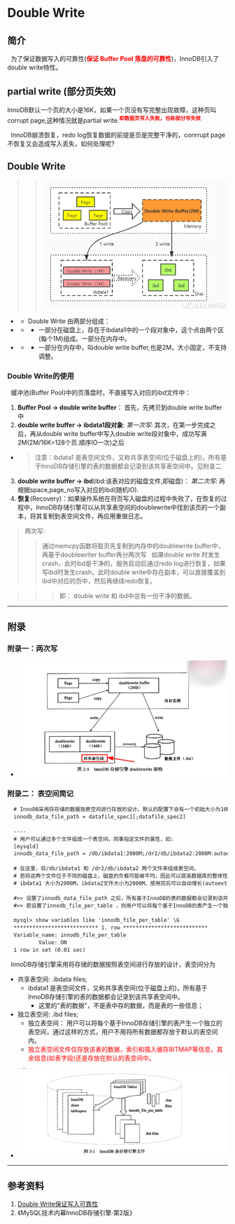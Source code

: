 # Double Write
## 简介
&nbsp;&nbsp;为了保证数据写入的可靠性(<font color="red">**保证 Buffer Pool 落盘的可靠性**</font>)，InnoDB引入了double write特性。

##  partial write (部分页失效)
InnoDB默认一个页的大小是16K，如果一个页没有写完整出现故障，这种页叫corrupt page,这种情况就是partial write.<sup><font color="red">**即数据页写入失败，也称部分写失效**</font></sup>

&nbsp;&nbsp;InnoDB崩溃恢复，redo log恢复数据的前提是页是完整干净的，conrrupt page不恢复又会造成写入丢失，如何处理呢?

## Double Write
> > <img src="./pics/double-write-001.png"/>
- + Double Write 由两部分组成：
- + - 一部分在磁盘上，存在于ibdata1中的一个段对象中，这个点由两个区(每个1M)组成。一部分在内存中。
- + - 一部分在内存中，叫double write buffer,也是2M，大小固定，不支持调整。

### Double Write的使用
&nbsp;&nbsp;缓冲池(Buffer Pool)中的页落盘时，不直接写入对应的ibd文件中：
1. **Buffer Pool -> double write buffer**： 首先，先拷贝到double write buffer中
2. **double write buffer -> ibdata1段对象**: *第一次写*: 其次，在第一步完成之后，再从double write buffer中写入double write段对象中，成功写满2M(2M/16K=128个页.顺序IO一次)之后
+ > 注意：ibdata1 是表空间文件，又称共享表空间(位于磁盘上的)，所有基于InnoDB存储引擎的表的数据都会记录到该共享表空间中。见附录二
3. **double write buffer -> ibd**(ibd:该表对应的磁盘文件,即磁盘)： *第二次写*: 再根据space,page_no写入对应的ibd(随机IO).
4. **恢复**(Recovery)：如果操作系统在将页写入磁盘的过程中失败了，在恢复的过程中，InnoDB存储引擎可以从共享表空间的doublewrite中找到该页的一个副本，将其复制到表空间文件，再应用重做日志。
> 两次写:
>> 通过memcpy函数将脏页先复制到内存中的doublewrite buffer中，再基于doublewriter buffer再分两次写
&nbsp;&nbsp;如果double write 时发生crash，此时ibd是干净的，服务启动后通过redo log进行恢复，如果写ibd时发生crash，此时double write中存在副本，可以直接覆盖到ibd中对应的页中，然后再继续redo恢复。

>>> 即： double write 和 ibd中总有一份干净的数据。

---
## 附录
### 附录一：两次写
- <img src="./pics/2022-01-10_08-39.png"/>

### 附录二： 表空间简记
```txt
  # InnoDB采用将存储的数据按表空间进行存放的设计。默认的配置下会有一个初始大小为10MB，名为ibdata1的文件，该文件就是默认的表空间文件。用户可以通过参数innodb_data_file_path 对其进行设置，格式如下:
  innodb_data_file_path = datafile_spec1[;datafile_spec2]

  ----
  # 用户可以通过多个文件组成一个表空间，同事指定文件的属性，如: 
  [mysqld]
  innodb_data_file_path = /db/ibdata1:2000M;/dr2/db/ibdata2:2000M:autoextend

  # 在这里，将/db/ibdata1 和 /dr2/db/ibdata2 两个文件来组成表空间。
  # 若将这两个文件位于不同的磁盘上，磁盘的负载可能被平均，因此可以提高数据库的整体性能。
  # ibdata1 大小为2000M，ibdata2文件大小为2000M，使用完后可以自动增长(autoextend)

  #>> 设置了innodb_data_file_path 之后，所有基于InnoDB的表的数据都会记录到该共享表空间中。
  #>> 若设置了innodb_file_per_table ，则用户可以将每个基于InnoDB的表产生一个独立的表空间。独立表空间命名规则: 表名.ibd.

  mysql> show variables like 'innodb_file_per_table' \G
  *************************** 1. row ***************************
  Variable_name: innodb_file_per_table
          Value: ON
  1 row in set (0.01 sec)
```

&nbsp;&nbsp;InnoDB存储引擎采用将存储的数据按照表空间进行存放的设计，表空间分为
+ 共享表空间: .ibdata files;
  - ibdata1 是表空间文件，又称共享表空间(位于磁盘上的)，所有基于InnoDB存储引擎的表的数据都会记录到该共享表空间中。
     + 这里的"表的数据"，不是表中存的数据，而是表的一些信息；
+ 独立表空间: .ibd files;
  - 独立表空间： 用户可以将每个基于InnoDB存储引擎的表产生一个独立的表空间，通过这样的方式，用户不用将所有数据都存放于默认的表空间内。
  - <font color="red">独立表空间文件仅存放该表的数据，索引和插入缓存BITMAP等信息，其余信息(如表字段)还是存放在默认的表空间中。</font>
- <img src="./pics/2022-01-10_08-47.png"/>

---
## 参考资料
1. [Double Write保证写入可靠性](https://www.bilibili.com/read/cv6420652)
2. 《MySQL技术内幕InnoDB存储引擎·第2版》
